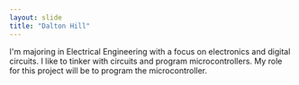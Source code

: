 ```yaml
---
layout: slide
title: "Dalton Hill"
---
```

I'm majoring in Electrical Engineering with a focus on electronics and digital circuits. 
I like to tinker with circuits and program microcontrollers. 
My role for this project will be to program the microcontroller.

